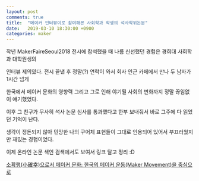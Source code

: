 ```yaml
---
layout: post
comments: true
title:  "메이커 인터뷰이로 참여해본 사회학과 학생의 석사학위논문"
date:   2019-03-10 18:30:00 +0900
categories: maker
---
```

작년 MakerFaireSeoul2018 전시에 참석했을 때 나름 신선했던 경험은 경희대 사회학과 대학원생의

인터뷰 제의였다. 전시 끝낸 후 정말(?) 연락이 와서 회사 인근 카페에서 만나 두 남자가 1시간 넘게

한국에서 메이커 문화의 영향력 그리고 그로 인해 야기될 사회의 변화까지 정말 끊임없이 얘기했었다.

이후 그 친구가 무사히 석사 논문 심사를 통과했다고 한부 보내줘서 바로 그주에 다 읽었던 기억이 난다.

생각이 정돈되지 않아 민망한 나의 구어체 표현들이 그대로 인용되어 있어서 부끄러웠지만 재밌는 경헙이었다.

이제 온라인 논문 색인 검색에서도 보여서 링크 달고 정리 :D

[소확행(小確幸)으로서 메이커 문화: 한국의 메이커 운동(Maker Movement)을 중심으로](http://khu.dcollection.net/public_resource/pdf/200000175357_20190310181111.pdf)

